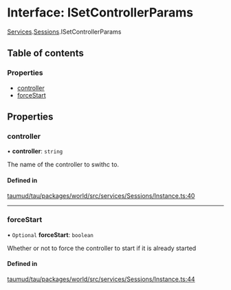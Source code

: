 # Interface: ISetControllerParams

[Services](../modules/tau_world.Services.md).[Sessions](../modules/tau_world.Services.Sessions.md).ISetControllerParams

## Table of contents

### Properties

- [controller](tau_world.Services.Sessions.ISetControllerParams.md#controller)
- [forceStart](tau_world.Services.Sessions.ISetControllerParams.md#forcestart)

## Properties

### controller

• **controller**: `string`

The name of the controller to swithc to.

#### Defined in

[taumud/tau/packages/world/src/services/Sessions/Instance.ts:40](https://github.com/tau-mud/tau/blob/9ec4b58/packages/world/src/services/Sessions/Instance.ts#L40)

___

### forceStart

• `Optional` **forceStart**: `boolean`

Whether or not to force the controller to start if it is already started

#### Defined in

[taumud/tau/packages/world/src/services/Sessions/Instance.ts:44](https://github.com/tau-mud/tau/blob/9ec4b58/packages/world/src/services/Sessions/Instance.ts#L44)
